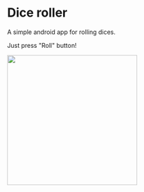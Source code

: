 # Dice roller
A simple android app for rolling dices.

Just press "Roll" button!

<img src="https://github.com/StanislavMamulin/dice-app/assets/31639106/60755071-55a8-487d-b05b-9edcd3de7c2b" width="300px" />
